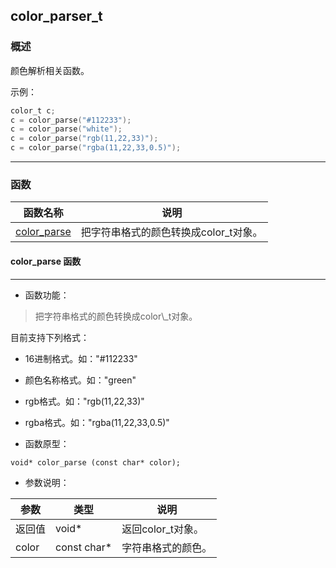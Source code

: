## color\_parser\_t
### 概述
 颜色解析相关函数。

 示例：

 ```c
 color_t c;
 c = color_parse("#112233");
 c = color_parse("white");
 c = color_parse("rgb(11,22,33)");
 c = color_parse("rgba(11,22,33,0.5)");
 ```



----------------------------------
### 函数
<p id="color_parser_t_methods">

| 函数名称 | 说明 | 
| -------- | ------------ | 
| <a href="#color_parser_t_color_parse">color\_parse</a> | 把字符串格式的颜色转换成color\_t对象。 |
#### color\_parse 函数
-----------------------

* 函数功能：

> <p id="color_parser_t_color_parse"> 把字符串格式的颜色转换成color\_t对象。

 目前支持下列格式：

 * 16进制格式。如："#112233"
 * 颜色名称格式。如："green"
 * rgb格式。如："rgb(11,22,33)"
 * rgba格式。如："rgba(11,22,33,0.5)"





* 函数原型：

```
void* color_parse (const char* color);
```

* 参数说明：

| 参数 | 类型 | 说明 |
| -------- | ----- | --------- |
| 返回值 | void* | 返回color\_t对象。 |
| color | const char* | 字符串格式的颜色。 |

